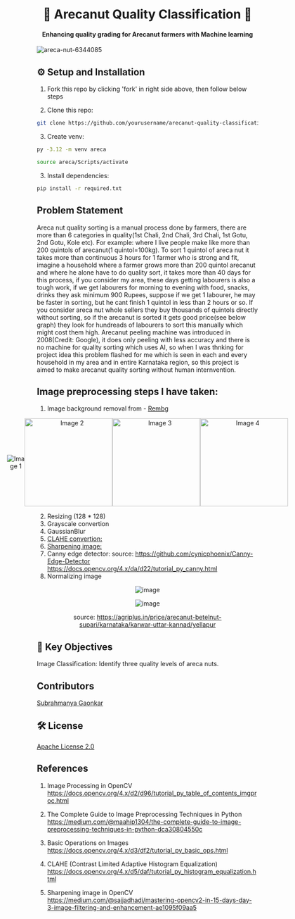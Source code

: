 <h1 align='center'>
  🌴 Arecanut Quality Classification 🌴
</h1>

<h4 align='center'>
  Enhancing quality grading for Arecanut farmers with Machine learning
</h4>

![areca-nut-6344085](https://github.com/user-attachments/assets/45d34d8e-4ce4-4016-8bdb-deec2ba352ec)

## ⚙️ Setup and Installation
1. Fork this repo by clicking 'fork' in right side above, then follow below steps 

2. Clone this repo:
```bash
git clone https://github.com/yourusername/arecanut-quality-classification.git
```
3. Create venv:
```bash
py -3.12 -m venv areca

source areca/Scripts/activate
```
3. Install dependencies:
```bash
pip install -r required.txt
```
## Problem Statement

Areca nut quality sorting is a manual process done by farmers, there are more than 6 categories in quality(1st Chali, 2nd Chali, 3rd Chali, 1st Gotu, 2nd Gotu, Kole etc). For example: where I live people make like more than 200 quintols of arecanut(1 quintol=100kg). To sort 1 quintol of areca nut it takes more than continuous 3 hours for 1 farmer who is strong and fit, imagine a household where a farmer grows more than 200 quintol arecanut and where he alone have to do quality sort, it takes more than 40 days for this process, if you consider my area, these days getting labourers is also a tough work, if we get labourers for morning to evening with food, snacks, drinks they ask minimum 900 Rupees, suppose if we get 1 labourer, he may be faster in sorting, but he cant finish 1 quintol in less than 2 hours or so. If you consider areca nut whole sellers they buy thousands of quintols directly without sorting, so if the arecanut is sorted it gets good price(see below graph) they look for hundreads of labourers to sort this manually which might cost them high. Arecanut peeling machine was introduced in 2008(Credit: Google), it does only peeling with less accuracy and there is no machine for quality sorting which uses AI, so when I was thnking for project idea this problem flashed for me which is seen in each and every household in my area and in entire Karnataka region, so this project is aimed to make arecanut quality sorting without human internvention.

## Image preprocessing steps I have taken:

1. Image background removal from - [Rembg](https://github.com/danielgatis/rembg)
   
<div align="center" style="display: flex; justify-content: center; align-items: center;">
  <img src="https://github.com/user-attachments/assets/dffbe152-d99a-4ff2-b5a7-2975b6ece0fc" alt="Image 1" >
  <img src="https://github.com/user-attachments/assets/debada5f-a0c4-4ae4-a1a8-aaaeab5a8d3e" alt="Image 2" width="200">
  <img src="https://github.com/user-attachments/assets/ee8bed3d-bc90-4d9e-b6d7-905318084191" alt="Image 3" width="200">
  <img src="https://github.com/user-attachments/assets/e6e07296-2b03-419d-b76e-53263da302d9" alt="Image 4" width="200">
</div>

2. Resizing (128 * 128)
3. Grayscale convertion
4. GaussianBlur
5. [CLAHE convertion:](https://docs.opencv.org/4.x/d5/daf/tutorial_py_histogram_equalization.html)
6. [Sharpening image:](https://medium.com/@sajjadhadi/mastering-opencv2-in-15-days-day-3-image-filtering-and-enhancement-ae1095f09aa5)
7. Canny edge detector:
   source: https://github.com/cynicphoenix/Canny-Edge-Detector
           https://docs.opencv.org/4.x/da/d22/tutorial_py_canny.html
8. Normalizing image
    

<div align="center">
  
  ![image](https://github.com/user-attachments/assets/a84089b3-549b-4395-9d45-3acb3f683039)
</div>

<div align="center">
  
  ![image](https://github.com/user-attachments/assets/7bb863a9-1888-47ca-ba26-2fab39201251)
  
  source: https://agriplus.in/price/arecanut-betelnut-supari/karnataka/karwar-uttar-kannad/yellapur
</div>


## 🎯 Key Objectives
Image Classification: Identify three quality levels of areca nuts.

## Contributors

[Subrahmanya Gaonkar](https://github.com/negativenagesh)

## 🛠️ License 
[Apache License 2.0](https://github.com/negativenagesh/Arecanut-quality-classification/blob/main/LICENSE)

## References
1. Image Processing in OpenCV
   https://docs.opencv.org/4.x/d2/d96/tutorial_py_table_of_contents_imgproc.html

2. The Complete Guide to Image Preprocessing Techniques in Python
   https://medium.com/@maahip1304/the-complete-guide-to-image-preprocessing-techniques-in-python-dca30804550c

3. Basic Operations on Images
   https://docs.opencv.org/4.x/d3/df2/tutorial_py_basic_ops.html

4. CLAHE (Contrast Limited Adaptive Histogram Equalization)
   https://docs.opencv.org/4.x/d5/daf/tutorial_py_histogram_equalization.html

5. Sharpening image in OpenCV
   https://medium.com/@sajjadhadi/mastering-opencv2-in-15-days-day-3-image-filtering-and-enhancement-ae1095f09aa5
